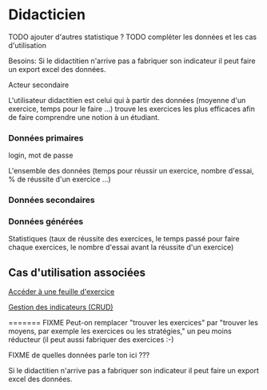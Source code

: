 # Didacticien

TODO ajouter d'autres statistique ? TODO compléter les données et les cas d'utilisation

Besoins:
Si le didactitien n'arrive pas a fabriquer son indicateur il peut faire un export excel des données.

Acteur secondaire

L'utilisateur didactitien est celui qui à partir des données (moyenne d'un exercice, temps pour le faire ...) trouve les exercices les plus efficaces afin de faire comprendre une notion à un étudiant.

### Données primaires

login, mot de passe

L'ensemble des données (temps pour réussir un exercice, nombre d'essai, % de réussite d'un exercice ...)

### Données secondaires

### Données générées

Statistiques (taux de réussite des exercices, le temps passé pour faire chaque exercices, le nombre d'essai avant la réussite d'un exercice)

## Cas d'utilisation associées

[Accéder à une feuille d'exercice](../casutilisation/didacticien/analysedestraces.md)

[Gestion des indicateurs (CRUD)](../casutilisation/didacticien/crud-indicateur.md)

=======
FIXME Peut-on remplacer "trouver les exercices" par "trouver les moyens, par exemple les exercices ou les stratégies," un peu moins réducteur (il peut aussi fabriquer des exercices :-)

FIXME de quelles données parle ton ici ???

Si le didactitien n'arrive pas a fabriquer son indicateur il peut faire un export excel des données.

<!--- Author : Hugo Validator : name -->

